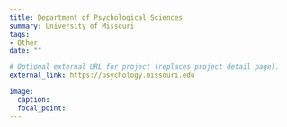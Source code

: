 ```yaml
---
title: Department of Psychological Sciences
summary: University of Missouri
tags:
- Other
date: ""

# Optional external URL for project (replaces project detail page).
external_link: https://psychology.missouri.edu

image:
  caption: 
  focal_point: 
---
```


